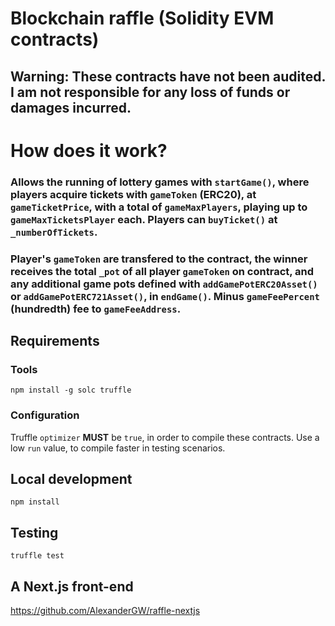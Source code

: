 # Blockchain raffle (Solidity EVM contracts)

## Warning: These contracts have not been audited. I am not responsible for any loss of funds or damages incurred.


# How does it work?
### Allows the running of lottery games with `startGame()`, where players acquire tickets with `gameToken` (ERC20), at `gameTicketPrice`, with a total of `gameMaxPlayers`, playing up to `gameMaxTicketsPlayer` each. Players can `buyTicket()` at `_numberOfTickets`.

### Player's `gameToken` are transfered to the contract, the winner receives the total `_pot` of all player `gameToken` on contract, and any additional game pots defined with `addGamePotERC20Asset()` or `addGamePotERC721Asset()`, in `endGame()`. Minus `gameFeePercent` (hundredth) fee to `gameFeeAddress`.


## Requirements
### Tools
`npm install -g solc truffle`

### Configuration
Truffle `optimizer` **MUST** be `true`, in order to compile these contracts. Use a low `run` value, to compile faster in testing scenarios.


## Local development
`npm install`

## Testing
`truffle test`

## A Next.js front-end
https://github.com/AlexanderGW/raffle-nextjs